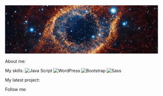 ![Header](https://github.com/se-a11gh/se-a11gh/blob/main/assets/galaxy2.jpg)

About me:

My skills:
![Java Script](https://img.shields.io/badge/-JavaScript-yellow?style=flat&logo=JavaScript&logoColor=black)
![WordPress](https://img.shields.io/badge/-WordPress-87CEEB?style=flat&logo=WordPress&logoColor=white)
![Bootstrap](https://img.shields.io/badge/-Bootstrap-8A2BE2?style=flat&logo=Bootstrap&logoColor=white)
![Sass](https://img.shields.io/badge/-Sass-white?style=flat&logo=Sass&logoColor=FF69B4)


My latest project:

Follow me: